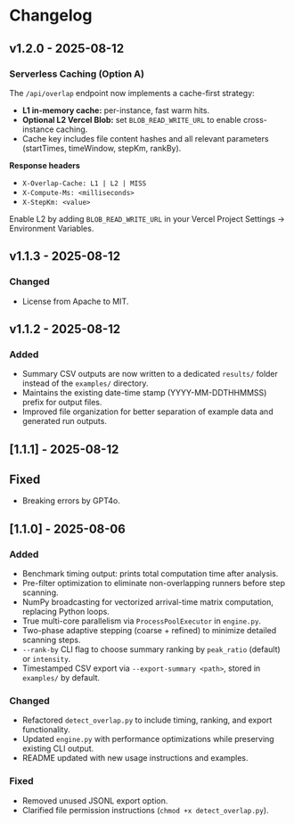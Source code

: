 # Changelog

## v1.2.0 - 2025-08-12
### Serverless Caching (Option A)

The `/api/overlap` endpoint now implements a cache-first strategy:

- **L1 in-memory cache:** per-instance, fast warm hits.
- **Optional L2 Vercel Blob:** set `BLOB_READ_WRITE_URL` to enable cross-instance caching.
- Cache key includes file content hashes and all relevant parameters (startTimes, timeWindow, stepKm, rankBy).

**Response headers**
- `X-Overlap-Cache: L1 | L2 | MISS`
- `X-Compute-Ms: <milliseconds>`
- `X-StepKm: <value>`

Enable L2 by adding `BLOB_READ_WRITE_URL` in your Vercel Project Settings → Environment Variables.

## v1.1.3 - 2025-08-12
### Changed
- License from Apache to MIT.

## v1.1.2 - 2025-08-12
### Added
- Summary CSV outputs are now written to a dedicated `results/` folder instead of the `examples/` directory.
- Maintains the existing date-time stamp (YYYY-MM-DDTHHMMSS) prefix for output files.
- Improved file organization for better separation of example data and generated run outputs.

## [1.1.1] - 2025-08-12
## Fixed
- Breaking errors by GPT4o.

## [1.1.0] - 2025-08-06
### Added
- Benchmark timing output: prints total computation time after analysis.
- Pre-filter optimization to eliminate non-overlapping runners before step scanning.
- NumPy broadcasting for vectorized arrival-time matrix computation, replacing Python loops.
- True multi-core parallelism via `ProcessPoolExecutor` in `engine.py`.
- Two-phase adaptive stepping (coarse + refined) to minimize detailed scanning steps.
- `--rank-by` CLI flag to choose summary ranking by `peak_ratio` (default) or `intensity`.
- Timestamped CSV export via `--export-summary <path>`, stored in `examples/` by default.

### Changed
- Refactored `detect_overlap.py` to include timing, ranking, and export functionality.
- Updated `engine.py` with performance optimizations while preserving existing CLI output.
- README updated with new usage instructions and examples.

### Fixed
- Removed unused JSONL export option.
- Clarified file permission instructions (`chmod +x detect_overlap.py`).

